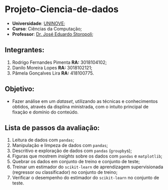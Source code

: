 # Projeto-Ciencia-de-dados
- **Universidade**: [UNINOVE](https://www.uninove.br);
- **Curso**: Ciências da Computação;
- **Professor**: [Dr. José Eduardo Storopoli](https://storopoli.io);

## Integrantes:

1. Rodrigo Fernandes Pimenta **RA:** 3018104102;
2. Danilo Moreira Lopes **RA:** 3018102121;
3. Pâmela Gonçalves Lira **RA:** 418100775.

## Objetivo:

- Fazer análise em um *dataset*, utilizando as técnicas e conhecimentos obtidos, através da displina ministrada, com o  intuito principal de fixação e domínio do conteúdo.

## Lista de passos da avaliação:

1. Leitura de dados com `pandas`;
2. Manipulação e limpeza de dados com `pandas`;
3. Descritivo e exploração de dados com `pandas` (`groupby`s);
4. Figuras que mostrem *insights* sobre os dados com `pandas` e `matplotlib`;
5. Quebrar os dados em conjunto de treino e conjunto de teste;
6. Treinar um estimador do `scikit-learn` de aprendizagem supervisionada (regressor ou classificador) no conjunto de treino;
7. Verificar o desempenho do estimador do `scikit-learn` no conjunto de teste.
